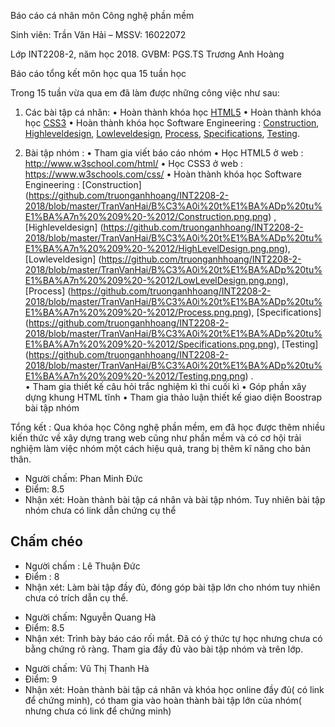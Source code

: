 Báo cáo cá nhân môn Công nghệ phần mềm

Sinh viên: Trần Văn Hải – MSSV: 16022072

Lớp INT2208-2, năm học 2018. GVBM: PGS.TS Trương Anh Hoàng

Báo cáo tổng kết môn học qua 15 tuần học

Trong 15 tuần vừa qua em đã làm được những công việc như sau:
1.	Các bài tập cá nhân:
•	Hoàn thành khóa học [HTML5](http://www.w3school.com/html/)
•	Hoàn thành khóa học [CSS3](https://www.w3schools.com/css/)
•	Hoàn thành khóa học  Software Engineering : [Construction](https://github.com/truonganhhoang/INT2208-2-2018/blob/master/TranVanHai/B%C3%A0i%20t%E1%BA%ADp%20tu%E1%BA%A7n%20%209%20-%2012/Construction.png.png), [Highleveldesign](https://github.com/truonganhhoang/INT2208-2-2018/blob/master/TranVanHai/B%C3%A0i%20t%E1%BA%ADp%20tu%E1%BA%A7n%20%209%20-%2012/HighLevelDesign.png.png), [Lowleveldesign](https://github.com/truonganhhoang/INT2208-2-2018/blob/master/TranVanHai/B%C3%A0i%20t%E1%BA%ADp%20tu%E1%BA%A7n%20%209%20-%2012/LowLevelDesign.png.png), [Process](https://github.com/truonganhhoang/INT2208-2-2018/blob/master/TranVanHai/B%C3%A0i%20t%E1%BA%ADp%20tu%E1%BA%A7n%20%209%20-%2012/Process.png.png), [Specifications](https://github.com/truonganhhoang/INT2208-2-2018/blob/master/TranVanHai/B%C3%A0i%20t%E1%BA%ADp%20tu%E1%BA%A7n%20%209%20-%2012/Specifications.png.png), [Testing](https://github.com/truonganhhoang/INT2208-2-2018/blob/master/TranVanHai/B%C3%A0i%20t%E1%BA%ADp%20tu%E1%BA%A7n%20%209%20-%2012/Testing.png.png).  

2.	Bài tập nhóm :
•	Tham gia viết báo cáo nhóm 
•	Học HTML5 ở web : http://www.w3school.com/html/
•	Học CSS3 ở web :  https://www.w3schools.com/css/
•	Hoàn thành khóa học  Software Engineering : [Construction] (https://github.com/truonganhhoang/INT2208-2-2018/blob/master/TranVanHai/B%C3%A0i%20t%E1%BA%ADp%20tu%E1%BA%A7n%20%209%20-%2012/Construction.png.png) , [Highleveldesign] (https://github.com/truonganhhoang/INT2208-2-2018/blob/master/TranVanHai/B%C3%A0i%20t%E1%BA%ADp%20tu%E1%BA%A7n%20%209%20-%2012/HighLevelDesign.png.png), [Lowleveldesign] (https://github.com/truonganhhoang/INT2208-2-2018/blob/master/TranVanHai/B%C3%A0i%20t%E1%BA%ADp%20tu%E1%BA%A7n%20%209%20-%2012/LowLevelDesign.png.png), [Process] (https://github.com/truonganhhoang/INT2208-2-2018/blob/master/TranVanHai/B%C3%A0i%20t%E1%BA%ADp%20tu%E1%BA%A7n%20%209%20-%2012/Process.png.png), [Specifications] (https://github.com/truonganhhoang/INT2208-2-2018/blob/master/TranVanHai/B%C3%A0i%20t%E1%BA%ADp%20tu%E1%BA%A7n%20%209%20-%2012/Specifications.png.png), [Testing] (https://github.com/truonganhhoang/INT2208-2-2018/blob/master/TranVanHai/B%C3%A0i%20t%E1%BA%ADp%20tu%E1%BA%A7n%20%209%20-%2012/Testing.png.png) .  
•	Tham gia thiết kế câu hỏi trắc nghiệm kì thi cuối kì
•	Góp phần xây dựng khung HTML tĩnh
•	Tham gia thảo luận thiết kế giao diện Boostrap bài tập nhóm

Tổng kết : Qua khóa học Công nghệ phần mềm, em đã học được thêm nhiều kiến thức về xây dựng trang web cũng như phần mềm và có cơ hội trải nghiệm làm việc nhóm một cách hiệu quả, trang bị thêm kĩ năng cho bản thân.


* Người chấm: Phan Minh Đức
* Điểm: 8.5
* Nhận xét: Hoàn thành bài tập cá nhân và bài tập nhóm. Tuy nhiên bài tập nhóm chưa có link dẫn chứng cụ thể

## Chấm chéo
- Người chấm : Lê Thuận Đức
- Điểm : 8
- Nhận xét: Làm bài tập đầy đủ, đóng góp bài tập lớn cho nhóm tuy nhiên chưa có trích dẫn cụ thể.

 * Người chấm: Nguyễn Quang Hà
 * Điểm: 8.5
 * Nhận xét: Trình bày báo cáo rối mắt. Đã có ý thức tự học nhưng chưa có bằng chứng rõ ràng. Tham gia đầy đủ vào bài tập nhóm và trên lớp. 
 
 + Người chấm: Vũ Thị Thanh Hà
+ Điểm: 9
+ Nhận xét: Hoàn thành bài tập cá nhân và khóa học online đầy đủ( có link để chứng minh), có tham gia vào hoàn thành bài tập lớn của nhóm( nhưng chưa có link để chứng minh)


 
